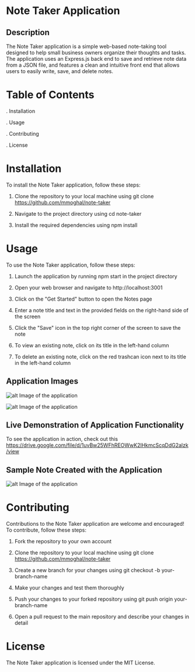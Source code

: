 # Note Taker Application

## Description

The Note Taker application is a simple web-based note-taking tool designed to help small business owners organize their thoughts and tasks. The application uses an Express.js back end to save and retrieve note data from a JSON file, and features a clean and intuitive front end that allows users to easily write, save, and delete notes.

# Table of Contents

.   Installation

.   Usage

.   Contributing

.   License

# Installation

To install the Note Taker application, follow these steps:

1.  Clone the repository to your local machine using git clone 
https://github.com/mmoghal/note-taker

2.  Navigate to the project directory using cd note-taker

3. Install the required dependencies using npm install

# Usage

To use the Note Taker application, follow these steps:

1.  Launch the application by running npm start in the project directory

2.  Open your web browser and navigate to http://localhost:3001

3.  Click on the "Get Started" button to open the Notes page

4.  Enter a note title and text in the provided fields on the right-hand side of the screen

5.  Click the "Save" icon in the top right corner of the screen to save the note

6.  To view an existing note, click on its title in the left-hand column

7.  To delete an existing note, click on the red trashcan icon next to its title in the left-hand column

## Application Images

![alt Image of the application](https://github.com/mmoghal/note-taker/blob/public/main/assets/images/Shape.test.js.png)


![alt Image of the application](https://github.com/mmoghal/note-taker/blob/public/main/assets/images/circle.svg.png)

## Live Demonstration of Application Functionality

To see the application in action, check out this 
https://drive.google.com/file/d/1uvBw25WFhREOWwK2lHkmcScqDdG2alzk/view


## Sample Note Created with the Application

![alt Image of the application](https://github.com/mmoghal/note-taker/blob/public/main/assets/images/cir.png)


# Contributing

Contributions to the Note Taker application are welcome and encouraged! To contribute, follow these steps:

1.  Fork the repository to your own account

2.  Clone the repository to your local machine using git clone https://github.com/mmoghal/note-taker

3.  Create a new branch for your changes using git checkout -b your-branch-name

4.  Make your changes and test them thoroughly

5.  Push your changes to your forked repository using git push origin your-branch-name

6.  Open a pull request to the main repository and describe your changes in detail


# License

The Note Taker application is licensed under the MIT License.




